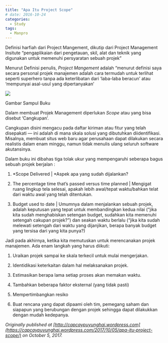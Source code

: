 ```yaml
---
title: "Apa Itu Project Scope"
# date: 2016-10-24
categories:
  - Study
tags:
  - Manpro
---
```


Definisi harfiah dari Project Mangement, dikutip dari Project Management Insitute “pengaplikaian dari pengetauan, skil, alat dan teknik yang digunakan untuk memenuhi persyaratan sebuah projek”

Menurut Definisi penulis, *Project Mangement* adalah “menurut definisi saya secara personal projek manajemen adalah cara termudah untuk terlihat seperti superhero tanpa ada keterlibatan dari ‘laba-laba beracun’ atau ‘mempunyai asal-usul yang dipertanyakan’

![](https://cdn-images-1.medium.com/max/2000/0*7B_qe3go9Fgg6Ml0)

Gambar Sampul Buku

Dalam membuat Projek Management diperlukan *Scope* atau yang bisa disebut ‘Cangkupan’.

Cangkupan disini mengacu pada daftar kiriman atau fitur 
 yang telah disepakati — ini adalah di mana skala solusi yang dibutuhkan diidentifikasi.
 Misalnya, membuat situs web baru agar perusahaan dapat dilakukan secara realistis
 dalam enam minggu, namun tidak menulis ulang seluruh software akutansinya.

Dalam buku ini dibahas tiga tolak ukur yang mempengaruhi seberapa bagus sebuah projek berjalan :

1. *Scope Delivered | *Aspek apa yang sudah dijalankan?

1. The percentage time that’s passed versus time planned | Mengigat ruang lingkup tela selesai, apakah lebih awal/tepat waktu/bahkan telat dari waktu awal yang telah ditentukan.

1. Budget used to date | Umumnya dalam menjalankan sebuah projek, adalah keputusan yang tepat untuk membandingkan kedua nilai (“jika kita sudah menghabiskan setengan budget, sudahkan kita memenuhi setengah cakupan projek?”) dan seakan waktu berlalu (“jika kita sudah melewati setengah dari waktu yang dijanjikan, berapa banyak budget yang tersisa dari yang kita punya?)

Jadi pada akhirnya, ketika kita memutuskan untuk merencanakan projek manajemen. Ada enam langkah yang harus diikuti:

1. Uraikan projek sampai ke skala terkecil untuk mulai mengerjakan.

1. Identidikasi keterkaitan dalam hal melaksanakan projek.

1. Estimasikan berapa lama setiap proses akan memakan waktu.

1. Tambahkan beberapa faktor eksternal (yang tidak pasti)

1. Mempertimbangkan resiko

1. Buat rencana yang dapat dipaami oleh tim, pemegang saham dan siapapun yang berubungan dengan projek sehingga dapat dilakukkan dengan mudah kedepanya.

*Originally published at [http://capcaypuyunghai.wordpress.com](https://capcaypuyunghai.wordpress.com/2017/10/05/apa-itu-project-scope/) on October 5, 2017.*
